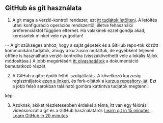 ## GitHub és git használata

1. A git maga a verzió-kontroll rendszer, ezt [itt tudjátok letölteni](https://git-scm.com/downloads). 
A letöltés utáni konfiguráció operációs rendszertől, illetve fehasználói preferenciáktól függően eltérhet. 
Ha valakinek ezzel gondja akad, keressetek minket vele nyugodtan!

⋅⋅⋅ A git szükséges ahhoz, hogy a saját gépetek és a GitHub repo-tok között kommunikáni tudjatok,
ahogy a kurzuson mutattuk, de egyébként teljesen offline is használható verzió-kontrollra 
(visszakövethető vele a lokális fájlok módosítása.) 
A jobb megértésért [itt olvashatjátok](https://git-scm.com/book/en/v2/Getting-Started-What-is-Git%3F) a dokumentáció bemutatkozó részét.

2. A GitHub a gitre épülő felhő-szolgáltatás. 
A következő kurzusig regisztráljatok [ezen a linken](https://github.com/), és fork-oljátok a [kurzus repository-ját](https://github.com/kbenya/teach-rajk-prog1-2020a). 
Ezt a jobb felső sarokban található gombra kattintva tudjátok megtenni:

kép

3. Azoknak, akiket részletesebben érdekel a téma, 
itt van egy félórás videósorozat a git és a GitHub használatáról: 
[Learn git in 15 minutes](https://www.youtube.com/watch?v=USjZcfj8yxE), [Learn GitHub in 20 minutes](https://www.youtube.com/watch?v=nhNq2kIvi9s)

